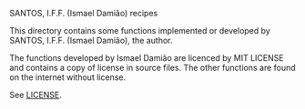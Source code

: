 SANTOS, I.F.F. (Ismael Damião) recipes

This directory contains some functions implemented or developed by
SANTOS, I.F.F. (Ismael Damião), the author.

The functions developed by Ismael Damião are licenced by MIT LICENSE and
contains a copy of license in source files. The other functions
are found on the internet without license.

See [LICENSE](LICENSE).
